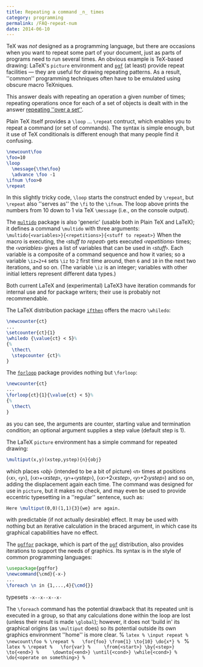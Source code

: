 ```yaml
---
title: Repeating a command _n_ times
category: programming
permalink: /FAQ-repeat-num
date: 2014-06-10
---
```


TeX was _not_ designed as a programming language, but there
are occasions when you want to repeat some part of your document, just
as parts of programs need to run several times.  An obvious
example is TeX-based drawing: LaTeX's `picture`
environment and [`pgf`](https://ctan.org/pkg/pgf) (at least) provide repeat facilities&nbsp;&mdash;
they are useful for drawing repeating patterns.  As a result,
''common'' programming techniques often have to be emulated using
obscure macro TeXniques.

This answer deals with repeating an operation a given number of times;
repeating operations once for each of a set of objects is dealt with
in the answer [repeating ''over a set''](FAQ-repeat-set).

Plain TeX itself provides a `\loop` &hellip; `\repeat`
contruct, which enables you to repeat a command (or set of commands).
The syntax is simple enough, but it use of TeX conditionals is
different enough that many people find it confusing.
```latex
\newcount\foo
\foo=10
\loop
  \message{\the\foo}
  \advance \foo -1
\ifnum \foo>0
\repeat
```
In this slightly tricky code, `\loop` starts the construct ended by
`\repeat`, but `\repeat` also ''serves as'' the `\fi` to the
`\ifnum`.  The loop above prints the numbers from 10 down to 1 via
TeX `\message` (i.e., on the console output).

The [`multido`](https://ctan.org/pkg/multido) package is also 'generic' (usable both in
Plain TeX and LaTeX); it defines a command `\multido` with
three arguments:
  `\multido{<variables>}{<repetitions>}{<stuff to repeat>}`
When the macro is executing, the &lsaquo;_stuff to repeat_&rsaquo; gets executed
&lsaquo;_repetitions_&rsaquo; times; the &lsaquo;_variables_&rsaquo; gives a list of
variables that can be used in &lsaquo;_stuff_&rsaquo;.  Each variable is a
composite of a command sequence and how it varies; so a variable
`\iz=2+4` sets `\iz` to `2` first time
around, then `6` and `10` in the next two iterations,
and so on.  (The variable `\iz` is an integer; variables with other
initial letters represent different data types.)

Both current LaTeX and (experimental) LaTeX3 have iteration
commands for internal use and for package writers; their use is
probably not recommendable.

The LaTeX distribution package [`ifthen`](https://ctan.org/pkg/ifthen) offers the macro
`\whiledo`:
<!-- {% raw %} -->
```latex
\newcounter{ct}
...
\setcounter{ct}{1}
\whiledo {\value{ct} < 5}%
{%
  \thect\
  \stepcounter {ct}%
}
```
<!-- {% endraw %} -->

The [`forloop`](https://ctan.org/pkg/forloop) package provides nothing but `\forloop`:
<!-- {% raw %} -->
```latex
\newcounter{ct}
...
\forloop{ct}{1}{\value{ct} < 5}%
{%
  \thect\
}
```
<!-- {% endraw %} -->
as you can see, the arguments are counter, starting value and
termination condition; an optional argument supplies a step value
(default step is 1).

The LaTeX `picture` environment has a simple command
for repeated drawing:
```latex
\multiput(x,y)(xstep,ystep){n}{obj}
```
which places &lsaquo;_obj_&rsaquo; (intended to be a bit of picture)
&lsaquo;_n_&rsaquo; times at positions (&lsaquo;_x_&rsaquo;, &lsaquo;_y_&rsaquo;),
(&lsaquo;_x_&rsaquo;+&lsaquo;_xstep_&rsaquo;, &lsaquo;_y_&rsaquo;+&lsaquo;_ystep_&rsaquo;),
(&lsaquo;_x_&rsaquo;+2&lsaquo;_xstep_&rsaquo;, &lsaquo;_y_&rsaquo;+2&lsaquo;_ystep_&rsaquo;) and so on, adding the
displacement again each time.  The command was designed for use in
`picture`, but it makes no check, and may even be used to
provide eccentric typesetting in a ''regular'' sentence, such as:
```latex
Here \multiput(0,0)(1,1){3}{we} are again.
```
with predictable (if not actually desirable) effect.  It may be used
with nothing but an iterative calculation in the braced argument, in
which case its graphical capabilities have no effect.

The [`pgffor`](https://ctan.org/pkg/pgf) package, which is part of the 
[`pgf`](https://ctan.org/pkg/pgf) distribution, also
provides iterations to support the needs of graphics.  Its syntax is
in the style of common programming languages:
```latex
\usepackage{pgffor}
\newcommand{\cmd}{-x-}
...
\foreach \n in {1,...,4}{\cmd{}}
```
typesets `-x--x--x--x-`

The `\foreach` command has the potential drawback that its repeated
unit is executed in a group, so that any calculations done within the
loop are lost (unless their result is made `\global`); however, it
does not 'build in' its graphical origins (as `\multiput` does) so
its potential outside its own graphics environment ''home'' is more
clear.
% ```latex
% \input repeat
% \newcount\foo
% \repeat
%   \for{foo} \from{1} \to{10} \do{x*}
% ```
% ```latex
% \repeat
%   \for{var}
%     \from{<start>} \by{<step>} \to{<end>}
%     \downto{<end>} \until{<cond>} \while{<cond>}
% \do{<operate on something>}
% ```

